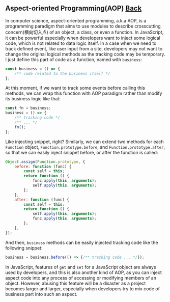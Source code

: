 ## Aspect-oriented Programming(AOP) [Back](../JavaScript.md)

In computer science, aspect-oriented programming, a.k.a AOP, is a programming paradigm that aims to use modules to describe crosscutting concern(横向切入点) of an object, a class, or even a function. In JavaScript, it can be powerful especially when developers want to inject some logical code, which is not related to data logic itself. In a case when we need to track defined event, like user input from a site, developers may not want to change the original logical methods as the tracking code may be temporary. I just define this part of code as a function, named with `business`:

```js
const business = () => {
    /** code related to the business itself */
};
```

At this moment, if we want to track some events before calling this methods, we can wrap this function with AOP paradigm rather than modify its business logic like that:

```js
const fn = business;
business = () => {
    /** tracking code */
    /** ... */
    fn();
};
```

Like injecting snippet, right? Similarly, we can extend two methods for each `Function` object, `Function.prototype.before`, and `Function.prototype.after`, so that we can easily inject snippet before, or after the function is called:

```js
Object.assign(Function.prototype, {
    before: function (func) {
        const self = this;
        return function () {
            func.apply(this, arguments);
            self.apply(this, arguments);
        };
    },
    after: function (func) {
        const self = this;
        return function () {
            self.apply(this, arguments);
            func.apply(this, arguments);
        };
    },
});
```

And then, `business` methods can be easily injected tracking code like the following snippet:

```js
business = business.before(() => {/** tracking code ... */});
```

In JavaScript, features of `get` and `set` for a JavaScript object are always used by developers, and this is also another kind of AOP, as you can inject aspect code into any process of accessing or modifying members of an object. However, abusing this feature will be a disaster as a project becomes larger and larger, especially when developers try to mix code of business part into such an aspect.
